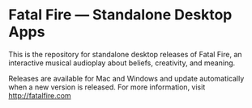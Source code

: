 # Fatal Fire — Standalone Desktop Apps

This is the repository for standalone desktop releases of Fatal Fire, an interactive musical audioplay about beliefs, creativity, and meaning. 

Releases are available for Mac and Windows and update automatically when a new version is released. For more information, visit http://fatalfire.com
